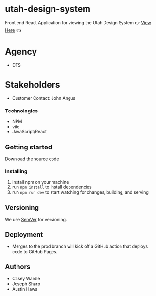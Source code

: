 # utah-design-system
Front end React Application for viewing the Utah Design System :point_right: [View Here](https://friendly-potato-062a6bfe.pages.github.io/) :point_left:


# Agency
- DTS

# Stakeholders
- Customer Contact: John Angus

### Technologies
- NPM
- vite
- JavaScript/React

## Getting started
Download the source code


### Installing
1. install npm on your machine
1. run `npm install` to install dependencies
1. run `npm run dev` to start watching for changes, building, and serving

## Versioning
We use [SemVer](http://semver.org/) for versioning.

## Deployment
- Merges to the prod branch will kick off a GitHub action that deploys code to GitHub Pages.

## Authors
* Casey Wardle
* Joseph Sharp
* Austin Haws
